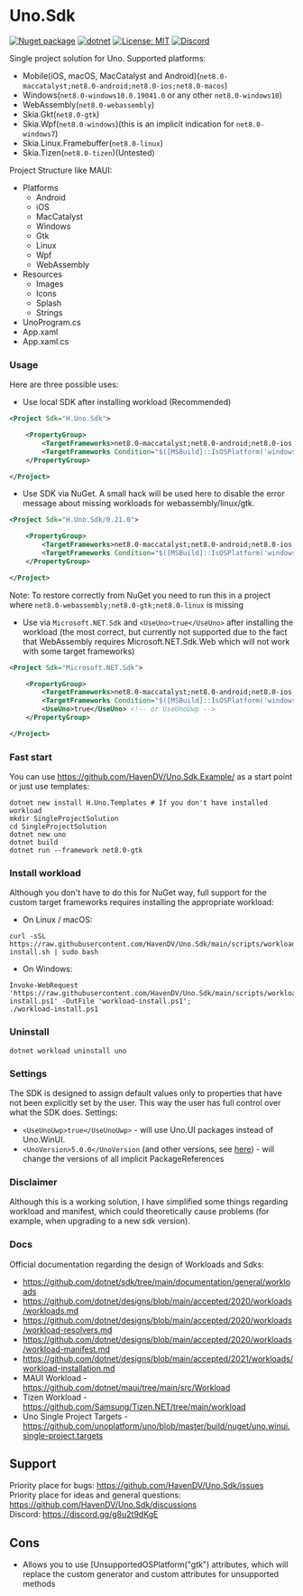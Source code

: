 # Uno.Sdk

[![Nuget package](https://img.shields.io/nuget/vpre/H.Uno.Sdk)](https://www.nuget.org/packages/H.Uno.Sdk/)
[![dotnet](https://github.com/HavenDV/Uno.Sdk/actions/workflows/dotnet.yml/badge.svg?branch=main)](https://github.com/HavenDV/Uno.Sdk/actions/workflows/dotnet.yml)
[![License: MIT](https://img.shields.io/github/license/HavenDV/Uno.Sdk)](https://github.com/HavenDV/Uno.Sdk/blob/main/LICENSE.txt)
[![Discord](https://img.shields.io/discord/1115206893015662663?label=Discord&logo=discord&logoColor=white&color=d82679)](https://discord.gg/Ca2xhfBf3v)

Single project solution for Uno.
Supported platforms:
- Mobile(iOS, macOS, MacCatalyst and Android)(`net8.0-maccatalyst;net8.0-android;net8.0-ios;net8.0-macos`)
- Windows(`net8.0-windows10.0.19041.0` or any other `net8.0-windows10`)
- WebAssembly(`net8.0-webassembly`)
- Skia.Gkt(`net8.0-gtk`)
- Skia.Wpf(`net8.0-windows`)(this is an implicit indication for `net8.0-windows7`)
- Skia.Linux.Framebuffer(`net8.0-linux`)
- Skia.Tizen(`net8.0-tizen`)(Untested)

Project Structure like MAUI:
- Platforms
    - Android
    - iOS
    - MacСatalyst
    - Windows
    - Gtk
    - Linux
    - Wpf
    - WebAssembly
- Resources
    - Images
    - Icons
    - Splash
    - Strings
- UnoProgram.cs
- App.xaml
- App.xaml.cs

### Usage
Here are three possible uses:
- Use local SDK after installing workload (Recommended)
```xml
<Project Sdk="H.Uno.Sdk">

    <PropertyGroup>
        <TargetFrameworks>net8.0-maccatalyst;net8.0-android;net8.0-ios;net8.0-webassembly;net8.0-gtk;net8.0-linux;net8.0-windows</TargetFrameworks>
        <TargetFrameworks Condition="$([MSBuild]::IsOSPlatform('windows'))">$(TargetFrameworks);net8.0-windows10.0.19041.0</TargetFrameworks>
    </PropertyGroup>

</Project>
```
- Use SDK via NuGet. A small hack will be used here to disable the error message about missing workloads for webassembly/linux/gtk.
```xml
<Project Sdk="H.Uno.Sdk/0.21.0">

    <PropertyGroup>
        <TargetFrameworks>net8.0-maccatalyst;net8.0-android;net8.0-ios;net8.0-webassembly;net8.0-gtk;net8.0-linux;net8.0-windows</TargetFrameworks>
        <TargetFrameworks Condition="$([MSBuild]::IsOSPlatform('windows'))">$(TargetFrameworks);net8.0-windows10.0.19041.0</TargetFrameworks>
    </PropertyGroup>

</Project>
```
Note: To restore correctly from NuGet you need to run this in a project where `net8.0-webassembly;net8.0-gtk;net8.0-linux` is missing
- Use via `Microsoft.NET.Sdk` and `<UseUno>true</UseUno>` after installing the workload 
(the most correct, but currently not supported due to the fact that WebAssembly requires Microsoft.NET.Sdk.Web 
which will not work with some target frameworks)
```xml
<Project Sdk="Microsoft.NET.Sdk">

    <PropertyGroup>
        <TargetFrameworks>net8.0-maccatalyst;net8.0-android;net8.0-ios;net8.0-webassembly;net8.0-gtk;net8.0-linux;net8.0-windows</TargetFrameworks>
        <TargetFrameworks Condition="$([MSBuild]::IsOSPlatform('windows'))">$(TargetFrameworks);net8.0-windows10.0.19041.0</TargetFrameworks>
        <UseUno>true</UseUno> <!-- or UseUnoUwp -->
    </PropertyGroup>

</Project>
```

### Fast start
You can use https://github.com/HavenDV/Uno.Sdk.Example/ as a start point or just use templates:
```shell
dotnet new install H.Uno.Templates # If you don't have installed workload
mkdir SingleProjectSolution
cd SingleProjectSolution
dotnet new uno
dotnet build
dotnet run --framework net8.0-gtk
```

### Install workload
Although you don't have to do this for NuGet way, full support for the custom target frameworks requires installing the appropriate workload:
- On Linux / macOS:
```
curl -sSL https://raw.githubusercontent.com/HavenDV/Uno.Sdk/main/scripts/workload-install.sh | sudo bash
```
- On Windows:
```
Invoke-WebRequest 'https://raw.githubusercontent.com/HavenDV/Uno.Sdk/main/scripts/workload-install.ps1' -OutFile 'workload-install.ps1';
./workload-install.ps1
```

### Uninstall
```
dotnet workload uninstall uno
```

### Settings
The SDK is designed to assign default values only to properties that have not been explicitly set by the user. 
This way the user has full control over what the SDK does. 
Settings:
- `<UseUnoUwp>true</UseUnoUwp>` - will use Uno.UI packages instead of Uno.WinUI.
- `<UnoVersion>5.0.0</UnoVersion` (and other versions, see [here](https://github.com/HavenDV/Uno.Sdk/blob/main/src/workload/Uno.Sdk/Sdk/BundledVersions.targets#L10)) - will change the versions of all implicit PackageReferences

### Disclaimer
Although this is a working solution, I have simplified some things regarding workload and manifest,
which could theoretically cause problems (for example, when upgrading to a new sdk version).  

### Docs
Official documentation regarding the design of Workloads and Sdks:
- https://github.com/dotnet/sdk/tree/main/documentation/general/workloads
- https://github.com/dotnet/designs/blob/main/accepted/2020/workloads/workloads.md
- https://github.com/dotnet/designs/blob/main/accepted/2020/workloads/workload-resolvers.md
- https://github.com/dotnet/designs/blob/main/accepted/2020/workloads/workload-manifest.md
- https://github.com/dotnet/designs/blob/main/accepted/2021/workloads/workload-installation.md
- MAUI Workload - https://github.com/dotnet/maui/tree/main/src/Workload
- Tizen Workload - https://github.com/Samsung/Tizen.NET/tree/main/workload
- Uno Single Project Targets - https://github.com/unoplatform/uno/blob/master/build/nuget/uno.winui.single-project.targets

## Support

Priority place for bugs: https://github.com/HavenDV/Uno.Sdk/issues  
Priority place for ideas and general questions: https://github.com/HavenDV/Uno.Sdk/discussions  
Discord: https://discord.gg/g8u2t9dKgE  

## Cons
- Allows you to use [UnsupportedOSPlatform("gtk") attributes, which will replace the custom generator and custom attributes for unsupported methods